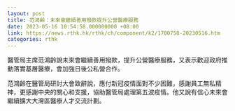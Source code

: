 ```yaml
---
layout: post
title: 范鴻齡：未來會繼續善用撥款提升公營醫療服務
date: 2023-05-16 10:54:58.000000000 +08:00
link: https://news.rthk.hk/rthk/ch/component/k2/1700758-20230516.htm
categories: rthk
---
```


醫管局主席范鴻齡說未來會繼續善用撥款，提升公營醫療服務，又表示歡迎政府推動落實基層醫療，會加強日後公私營合作。

范鴻齡在醫管局研討大會致辭說，應付新冠疫情面對不少困難，感謝員工無私精神，更感謝中央的關心和支援，協助醫管局處理第五波疫情。他又說有信心未來會繼續擴大大灣區醫療人才交流計劃。
